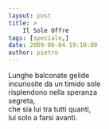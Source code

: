 ```yaml
---
layout: post
title: >
    Il Sole Offre
tags: [speciale,]
date: 2009-06-04 19:10:00
author: pietro
---
```

Lunghe balconate gelide<br/>incuriosite da un timido sole<br/>risplendono nella speranza<br/>segreta,<br/>che sia lui tra tutti quanti,<br/>lui solo a farsi avanti.
